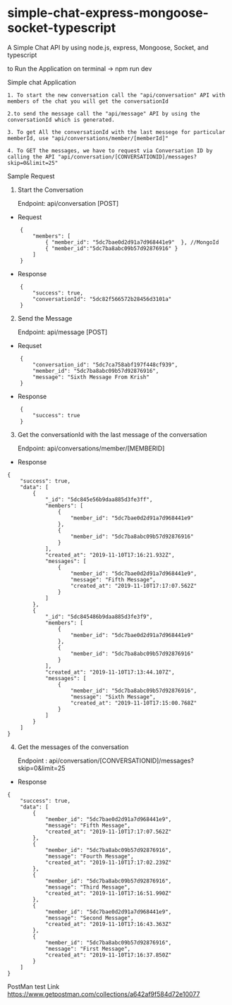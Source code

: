 # simple-chat-express-mongoose-socket-typescript
A Simple Chat API by using node.js, express, Mongoose, Socket, and typescript

to Run the Application
  on terminal -> npm run dev


Simple chat Application

    1. To start the new conversation call the "api/conversation" API with members of the chat you will get the conversationId

    2.to send the message call the "api/message" API by using the conversationId which is generated.

    3. To get All the conversationId with the last messege for particular memberId, use "api/conversations/member/[memberId]"  

    4. To GET the messages, we have to request via Conversation ID by calling the API "api/conversation/[CONVERSATIONID]/messages?skip=0&limit=25"

Sample Request 

 1. Start the Conversation
    
    Endpoint: api/conversation [POST]
 
 *  Request
```
    {
	    "members": [
		    { "member_id": "5dc7bae0d2d91a7d968441e9"  }, //MongoId
		    { "member_id":"5dc7ba8abc09b57d92876916" }
	    ]
    }
```
* Response 
```
    {
        "success": true,
        "conversationId": "5dc82f566572b28456d3101a"
    }  
```

2. Send the Message

   Endpoint: api/message [POST]

* Requset   
```
    {
	    "conversation_id": "5dc7ca758abf197f448cf939",
        "member_id": "5dc7ba8abc09b57d92876916",
        "message": "Sixth Message From Krish"
    }
```

* Response 
```
    {
        "success": true
    }
```


3. Get the conversationId with the last message of the conversation

   Endpoint: api/conversations/member/[MEMBERID]

*  Response 
```
{
    "success": true,
    "data": [
        {
            "_id": "5dc845e56b9daa885d3fe3ff",
            "members": [
                {
                    "member_id": "5dc7bae0d2d91a7d968441e9"
                },
                {
                    "member_id": "5dc7ba8abc09b57d92876916"
                }
            ],
            "created_at": "2019-11-10T17:16:21.932Z",
            "messages": [
                {
                    "member_id": "5dc7bae0d2d91a7d968441e9",
                    "message": "Fifth Message",
                    "created_at": "2019-11-10T17:17:07.562Z"
                }
            ]
        },
        {
            "_id": "5dc845486b9daa885d3fe3f9",
            "members": [
                {
                    "member_id": "5dc7bae0d2d91a7d968441e9"
                },
                {
                    "member_id": "5dc7ba8abc09b57d92876916"
                }
            ],
            "created_at": "2019-11-10T17:13:44.107Z",
            "messages": [
                {
                    "member_id": "5dc7ba8abc09b57d92876916",
                    "message": "Sixth Message",
                    "created_at": "2019-11-10T17:15:00.768Z"
                }
            ]
        }
    ]
} 
```

4. Get the messages of the conversation

   Endpoint : api/conversation/[CONVERSATIONID]/messages?skip=0&limit=25

*  Response
```
{
    "success": true,
    "data": [
        {
            "member_id": "5dc7bae0d2d91a7d968441e9",
            "message": "Fifth Message",
            "created_at": "2019-11-10T17:17:07.562Z"
        },
        {
            "member_id": "5dc7ba8abc09b57d92876916",
            "message": "Fourth Message",
            "created_at": "2019-11-10T17:17:02.239Z"
        },
        {
            "member_id": "5dc7ba8abc09b57d92876916",
            "message": "Third Message",
            "created_at": "2019-11-10T17:16:51.990Z"
        },
        {
            "member_id": "5dc7bae0d2d91a7d968441e9",
            "message": "Second Message",
            "created_at": "2019-11-10T17:16:43.363Z"
        },
        {
            "member_id": "5dc7ba8abc09b57d92876916",
            "message": "First Message",
            "created_at": "2019-11-10T17:16:37.850Z"
        }
    ]
}
```

PostMan test Link 
https://www.getpostman.com/collections/a642af9f584d72e10077